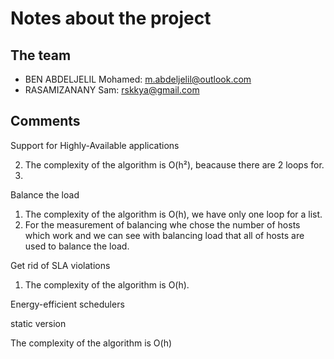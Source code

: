 # Notes about the project

## The team

- BEN ABDELJELIL Mohamed: m.abdeljelil@outlook.com
- RASAMIZANANY Sam: rskkya@gmail.com

## Comments

Support for Highly-Available applications

2. The complexity of the algorithm is O(h²), beacause there are 2 loops for.
3. 

Balance the load

1. The complexity of the algorithm is O(h), we have only one loop for a list.
2.  For the measurement of balancing whe chose the number of hosts which work and we can see with balancing load that all of hosts are used to balance the load.

Get rid of SLA violations

1. The complexity of the algorithm is O(h).

Energy-efficient schedulers

static version

The complexity of the algorithm is O(h)
